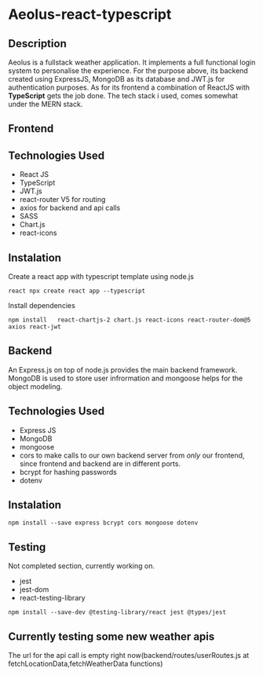 # Aeolus-react-typescript

## Description<br>

Aeolus is a fullstack weather application. It implements a full functional login system to personalise the experience. For the purpose above, its backend created using ExpressJS, MongoDB as its database and JWT.js for authentication purposes. As for its frontend a combination of ReactJS with **TypeScript** gets the job done. The tech stack i used, comes somewhat under the MERN stack.

## Frontend<br>

## Technologies Used<br>

* React JS
* TypeScript
* JWT.js 
* react-router V5 for routing 
* axios for backend and api calls
* SASS
* Chart.js 
* react-icons

## Instalation<br>

Create a react app with typescript template using node.js

```
react npx create react app --typescript

```
Install dependencies

```
npm install   react-chartjs-2 chart.js react-icons react-router-dom@5 axios react-jwt

```


## Backend<br>

An Express.js on top of node.js provides the main backend framework. MongoDB is used to store user infrormation and mongoose helps for the object modeling.

## Technologies Used<br>

* Express JS
* MongoDB
* mongoose
* cors to make calls to our own backend server from *only* our frontend, since frontend and backend are in different ports.
* bcrypt for hashing passwords
* dotenv

## Instalation<br>

```
npm install --save express bcrypt cors mongoose dotenv

```

## Testing<br>

Not completed section, currently working on.

* jest
* jest-dom
* react-testing-library


```
npm install --save-dev @testing-library/react jest @types/jest

```

## Currently testing some new weather apis<br>
The url for the api call is empty right now(backend/routes/userRoutes.js at fetchLocationData,fetchWeatherData functions)



